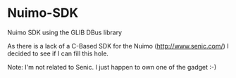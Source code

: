 # Nuimo-SDK
Nuimo SDK using the GLIB DBus library

As there is a lack of a C-Based SDK for the Nuimo (http://www.senic.com/) I decided to see if I can fill this hole.

Note: I'm not related to Senic. I just happen to own one of the gadget :-)
